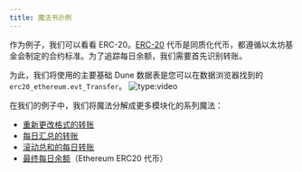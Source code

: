 ```yaml
---
title: 魔法书示例
---
```


作为例子，我们可以看看 ERC-20。[ERC-20](https://ethereum.org/en/developers/docs/standards/tokens/erc-20) 代币是同质化代币，都遵循以太坊基金会制定的合约标准。为了追踪每日余额，我们需要首先识别转账。

为此，我们将使用的主要基础 Dune 数据表是您可以在数据浏览器找到的 `erc20_ethereum.evt_Transfer`。
![type:video](https://www.loom.com/embed/198148674ded4f5e944f65452852482b)

在我们的例子中，我们将魔法分解成更多模块化的系列魔法：

- [重新更改格式的转账](reformatted.md)
- [每日汇总的转账](daily-aggregation.md)
- [滚动总和的每日转账](rolling-sum.md)
- [最终每日余额](final-day-balance.md)（Ethereum ERC20 代币）
